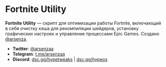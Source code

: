 # Fortnite Utility

**Fortnite Utility** — скрипт для оптимизации работы Fortnite, включающий в себя очистку кэша для рекомпиляции шейдеров, установку графических настроек и управление процессами Epic Games. Создано [@arsenza](https://github.com/arsenzaaa).

- **Twitter**: [@arsenzaa](https://twitter.com/arsenzaa)
- **Telegram**: [t.me/arsenzaa](https://t.me/arsenzaa)
- **Discord**: [dsc.gg/hypetweaks](https://dsc.gg/hypetweaks) | [dsc.gg/hypeos](https://dsc.gg/hypeos)
